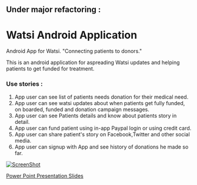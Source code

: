
Under major refactoring : 
-------------------------------

Watsi Android Application
===============

Android App for Watsi. "Connecting patients to donors."

This is an android application for aspreading Watsi updates and helping patients to get funded for treatment.

### Use stories :
1. App user can see list of patients needs donation for their medical need.
2. App user can see watsi updates about when patients get fully funded, on boarded, funded and donation campaign messages.
3. App user can see Patients details and know about patients story in detail.
4. App user can fund patient using in-app Paypal login or using credit card.
5. App user can share  patient's story on Facebook,Twitter and other social media.
6. App user can signup with App and see history of donations he made so far.

[![ScreenShot](https://github.com/rutvijkumarshah/WatsiAndroidApp/blob/master/docs/watsiApp.PNG?raw=true)](http://player.vimeo.com/video/102565483)

[Power Point Presentation Slides](https://github.com/rutvijkumarshah/WatsiAndroidApp/blob/master/docs/Watsi.pptx?raw=true)

